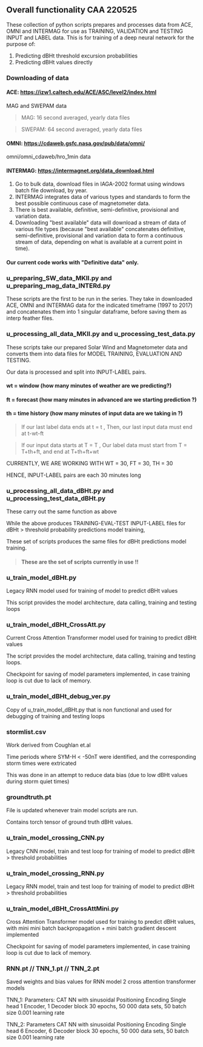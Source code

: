 ## Overall functionality CAA 220525
These collection of python scripts prepares and processes data from ACE, OMNI and INTERMAG for use as TRAINING, VALIDATION and TESTING INPUT and LABEL data.
This is for training of a deep neural network for the purpose of: 
1. Predicting dBHt threshold excursion probabilities
2. Predicting dBHt values directly 

### Downloading of data 
#### ACE: https://izw1.caltech.edu/ACE/ASC/level2/index.html 
MAG and SWEPAM data 

> MAG: 16 second averaged, yearly data files

> SWEPAM: 64 second averaged, yearly data files 


#### OMNI: https://cdaweb.gsfc.nasa.gov/pub/data/omni/
omni/omni_cdaweb/hro_1min data 


#### INTERMAG: https://intermagnet.org/data_download.html 
1. Go to bulk data, download files in IAGA-2002 format using windows batch file download, by year.
2. INTERMAG integrates data of various types and standards to form the best possible continuous case of magnetometer data.
3. There is best available, definitive, semi-definitive, provisional and variation data.
4. Downloading "best available" data will download a stream of data of various file types (because "best available" concatenates definitive, semi-definitive, provisional and variation data to form a continuous stream of data, depending on what is available at a current point in time).

#### Our current code works with "Definitive data" only.

### u_preparing_SW_data_MKII.py and u_preparing_mag_data_INTERd.py 

These scripts are the first to be run in the series. They take in downloaded ACE, OMNI and INTERMAG data for the indicated timeframe (1997 to 2017) and concatenates them into 1 singular dataframe, before saving them as 
interp feather files.

### u_processing_all_data_MKII.py and u_processing_test_data.py 

These scripts take our prepared Solar Wind and Magnetometer data and converts them into data files for MODEL TRAINING, EVALUATION AND TESTING.

Our data is processed and split into INPUT-LABEL pairs.

#### wt = window (how many minutes of weather are we predicting?) 

#### ft = forecast (how many minutes in advanced are we starting prediction ?)

#### th = time history (how many minutes of input data are we taking in ?)


> If our last label data ends at t = t , Then, our last input data must end at t-wt-ft

> If our input data starts at T = T , Our label data must start from T = T+th+ft, and end at T+th+ft+wt

CURRENTLY, WE ARE WORKING WITH WT = 30, FT = 30, TH = 30

HENCE, INPUT-LABEL pairs are each 30 minutes long

### u_processing_all_data_dBHt.py and u_processing_test_data_dBHt.py 

These carry out the same function as above

While the above produces TRAINING-EVAL-TEST INPUT-LABEL files for dBHt > threshold probability predictions model training,

These set of scripts produces the same files for dBHt predictions model training.

> #### These are the set of scripts currently in use !!


### u_train_model_dBHt.py 

Legacy RNN model used for training of model to predict dBHt values

This script provides the model architecture, data calling, training and testing loops

### u_train_model_dBHt_CrossAtt.py

Current Cross Attention Transformer model used for training to predict dBHt values

The script provides the model architecture, data calling, training and testing loops.

Checkpoint for saving of model parameters implemented, in case training loop is cut due to lack of memory.

### u_train_model_dBHt_debug_ver.py 

Copy of u_train_model_dBHt.py that is non functional and used for debugging of training and testing loops

### stormlist.csv

Work derived from Coughlan et.al 

Time periods where SYM-H < -50nT were identified, and the corresponding storm times were extricated 

This was done in an attempt to reduce data bias (due to low dBHt values during storm quiet times)

### groundtruth.pt

File is updated whenever train model scripts are run. 

Contains torch tensor of ground truth dBHt values. 

### u_train_model_crossing_CNN.py 

Legacy CNN model, train and test loop for training of model to predict dBHt > threshold probabilities

### u_train_model_crossing_RNN.py

Legacy RNN model, train and test loop for training of model to predict dBHt > threshold probabilities

### u_train_model_dBHt_CrossAttMini.py

Cross Attention Transformer model used for training to predict dBHt values, with mini mini batch backpropagation + mini batch gradient descent implemented

Checkpoint for saving of model parameters implemented, in case training loop is cut due to lack of memory.

### RNN.pt // TNN_1.pt // TNN_2.pt

Saved weights and bias values for 
RNN model
2 cross attention transformer models

TNN_1: 
Parameters:
CAT NN with sinusoidal Positioning Encoding 
Single head
1 Encoder, 1 Decoder block
30 epochs, 50 000 data sets, 50 batch size
0.001 learning rate

TNN_2:
Parameters
CAT NN with sinusoidal Positioning Encoding 
Single head
6 Encoder, 6 Decoder block
30 epochs, 50 000 data sets, 50 batch size
0.001 learning rate 
